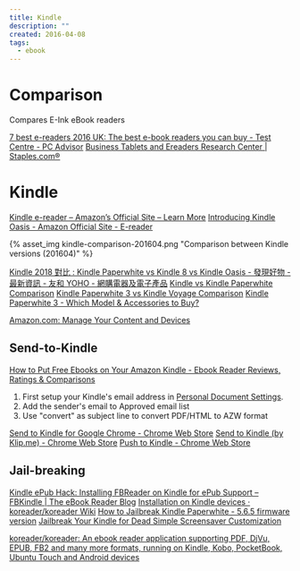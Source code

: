 ```yaml
---
title: Kindle
description: ""
created: 2016-04-08
tags:
  - ebook
---
```


# Comparison

Compares E-Ink eBook readers

[7 best e-readers 2016 UK: The best e-book readers you can buy - Test Centre - PC Advisor](http://www.pcadvisor.co.uk/test-centre/tablets/7-best-ereaders-2016-uk-3476612/)
[Business Tablets and Ereaders Research Center | Staples.com®](http://www.staples.com/sbd/cre/marketing/technology-research-centers/tablets/)

# Kindle

[Kindle e-reader – Amazon’s Official Site – Learn More](http://www.amazon.com/gp/product/B00I15SB16/ref=topnav_storetab_kstore)
[Introducing Kindle Oasis - Amazon Official Site - E-reader](http://www.amazon.com/New-Leather-Charging-High-Resolution-Includes/dp/B00REQKWGA)

{% asset_img kindle-comparison-201604.png "Comparison between Kindle versions (201604)" %}

[Kindle 2018 對比 : Kindle Paperwhite vs Kindle 8 vs Kindle Oasis - 發現好物 - 最新資訊 - 友和 YOHO - 網購電器及電子產品](https://www.yohohongkong.com/post/189-Kindle-2018-%E5%B0%8D%E6%AF%94-%3A-Kindle-Paperwhite-vs-Kindle-8-vs-Kindle-Oasis)
[Kindle vs Kindle Paperwhite Comparison](http://www.whichtogo.com/kindle-paperwhite-vs-regular-kindle-touch-screen-e-reader)
[Kindle Paperwhite 3 vs Kindle Voyage Comparison](http://www.whichtogo.com/kindle-paperwhite-vs-kindle-voyage)
[Kindle Paperwhite 3 - Which Model & Accessories to Buy?](http://www.whichtogo.com/kindle-paperwhite-which-model-where-buy-accessories)

[Amazon.com: Manage Your Content and Devices](https://www.amazon.com/mn/dcw/myx.html#/home/content/booksAll/dateDsc/)

## Send-to-Kindle

[How to Put Free Ebooks on Your Amazon Kindle - Ebook Reader Reviews, Ratings & Comparisons](http://asia.pcmag.com/ebook-reader-reviews-ratings-comparisons/3493/feature/how-to-put-free-ebooks-on-your-amazon-kindle)

1. First setup your Kindle's email address in [Personal Document Settings](https://www.amazon.com/mn/dcw/myx.html/ref=nav_youraccount_myk#/home/settings/payment).
2. Add the sender's email to Approved email list
3. Use "convert" as subject line to convert PDF/HTML to AZW format

[Send to Kindle for Google Chrome - Chrome Web Store](https://chrome.google.com/webstore/detail/send-to-kindle-for-google/cgdjpilhipecahhcilnafpblkieebhea)
[Send to Kindle (by Klip.me) - Chrome Web Store](https://chrome.google.com/webstore/detail/send-to-kindle-by-klipme/ipkfnchcgalnafehpglfbommidgmalan)
[Push to Kindle - Chrome Web Store](https://chrome.google.com/webstore/detail/push-to-kindle/pnaiinchjaonopoejhknmgjingcnaloc)

## Jail-breaking

[Kindle ePub Hack: Installing FBReader on Kindle for ePub Support – FBKindle | The eBook Reader Blog](http://blog.the-ebook-reader.com/2011/05/17/kindle-epub-hack-installing-fbreader-on-kindle-for-epub-support-fbkindle/)
[Installation on Kindle devices · koreader/koreader Wiki](https://github.com/koreader/koreader/wiki/Installation-on-Kindle-devices)
[How to Jailbreak Kindle Paperwhite - 5.6.5 firmware version](http://www.epubor.com/how-to-jailbreak-kindle-paperwhite.html)
[Jailbreak Your Kindle for Dead Simple Screensaver Customization](http://www.howtogeek.com/howto/37424/jailbreak-your-kindle-for-dead-simple-screensaver-customization/)

[koreader/koreader: An ebook reader application supporting PDF, DjVu, EPUB, FB2 and many more formats, running on Kindle, Kobo, PocketBook, Ubuntu Touch and Android devices](https://github.com/koreader/koreader)
